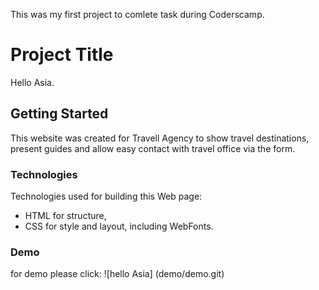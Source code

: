 
This was my first project to comlete task during Coderscamp.

# Project Title

Hello Asia.

## Getting Started

This website was created for Travell Agency to show travel destinations, present guides and allow easy contact with travel office via the form.  

### Technologies

Technologies used for building this Web page: 
- HTML for structure, 
- CSS for style and layout, including WebFonts.

### Demo

for demo please click: ![hello Asia] (demo/demo.git)

